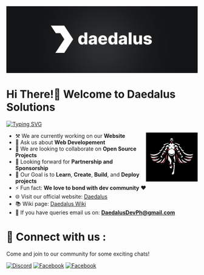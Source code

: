 <img alt="banner" align="center" width="100%" height="10%" src="./image/banner.jpg"/>

# Hi There!👋 Welcome to Daedalus Solutions 

[![Typing SVG](https://readme-typing-svg.demolab.com?font=Fira+Code&weight=600&pause=700&color=15F4EE&vCenter=true&width=685&height=20&lines=Crafting+Digital+Delights;+And+providing+solutions+for+the+Community)](https://git.io/typing-svg)

<img align="right" src="./image/logo1.png" width="27%" /> </a>

-    ⚒ We are currently working on our **Website**    
-   💬 Ask us about **Web Developement**
-   🤝 We are looking to collaborate on **Open Source Projects**
-   🤔 Looking forward for **Partnership and Sponsorship**
-   🎯 Our Goal is to **Learn**, **Create**, **Build**, and **Deploy projects** 
-   ⚡ Fun fact: **We love to bond with dev community** ❤️
-   🌐 Visit our official website: [Daedalus](https://daedalus.codes) 
-   📚 Wiki page: [Daedalus Wiki](https://wiki.daedalus.codes)
-   📧 If you have queries email us on: **DaedalusDevPh@gmail.com**
# 🔗 Connect with us :
Come and join to our community for some exciting chats!

[![Discord](https://img.shields.io/badge/daedalusdev-%237289DA.svg?logo=discord&logoColor=white)](https://discord.gg/daedalusdev)
[![Facebook](https://img.shields.io/badge/Daedalus-2374E1?logo=facebook&logoColor=white)](https://web.facebook.com/people/Daedalus/61551474381616/)
[![Facebook](https://img.shields.io/badge/DaedalusCommunity-2374E1?logo=facebook&logoColor=white)](https://web.facebook.com/groups/241206032249171)
<!---[![LinkedIn](https://img.shields.io/badge/name-0077B5?&logo=linkedin&logoColor=white)](https://www.linkedin.com/in/name)-->
<!---[![Instagram](https://img.shields.io/badge/name-E4405F?&logo=instagram&logoColor=white)](https://www.instagram.com/name)-->
<!---[![Twitter](https://img.shields.io/badge/name-1DA1F2?&logo=twitter&logoColor=white)](https://twitter.com/name)-->


<!---# ⚙️ Tech Stacks:
<!---[![Tech Stacks](https://skillicons.dev/icons?i=react,typescript,js,html,css,vite,nextjs,webpack,dart,androidstudio,php,python,cpp,java,tailwind,sass,bootstrap,materialui,emotion,nodejs,express,mongodb,mysql,netlify,vercel,sequelize,postman,figma,git,github,githubactions,bash,vscode,md,svelte,express,vanillaJS)](https://skillicons.dev)
